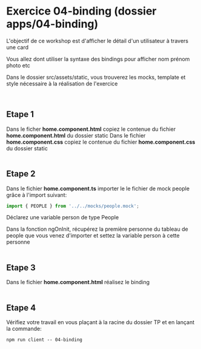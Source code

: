 # Exercice 04-binding (dossier apps/04-binding)

L'objectif de ce workshop est d'afficher le détail d'un utilisateur à travers une card

Vous allez dont utiliser la syntaxe des bindings pour afficher nom prénom photo etc

Dans le dossier src/assets/static, vous trouverez les mocks, template et style nécessaire à la réalisation de l'exercice

<br>

## Etape 1

Dans le ficher **home.component.html** copiez le contenue du fichier **home.component.html** du dossier static
Dans le fichier **home.component.css** copiez le contenue du fichier **home.component.css** du dossier static
<br><br>

## Etape 2

Dans le fichier **home.component.ts** importer le le fichier de mock people grâce à l'import suivant:

```typescript
import { PEOPLE } from '../../mocks/people.mock';
```

Déclarez une variable person de type People

Dans la fonction ngOnInit, récupérez la première personne du tableau de people que vous venez d'importer et settez la variable person à cette personne
<br><br>

## Etape 3

Dans le fichier **home.component.html** réalisez le binding
<br><br>

## Etape 4

Vérifiez votre travail en vous plaçant à la racine du dossier TP et en lançant la commande:

```shell
npm run client -- 04-binding
```
